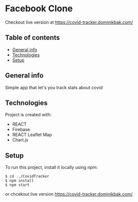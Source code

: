 # Facebook Clone

Checkout live version at https://covid-tracker.dominikbak.com/

## Table of contents

  - [General info](#general-info)
  - [Technologies](#technologies)
  - [Setup](#setup)

## General info
Simple app that let's you track stats about covid
	
## Technologies
Project is created with:
* REACT
* Firebase
* REACT Leaflet Map
* Chart.js
	
## Setup
To run this project, install it locally using npm:
```
$ cd ../CovidTracker
$ npm install
$ npm start
```

or chcekout live version https://covid-tracker.dominikbak.com/

